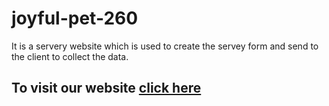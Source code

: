 # joyful-pet-260

It is a servery website which is used to create the servey form and send to the client to collect the data.


## To visit our website [click here](https://cute-maamoul-ca9fb6.netlify.app/)


